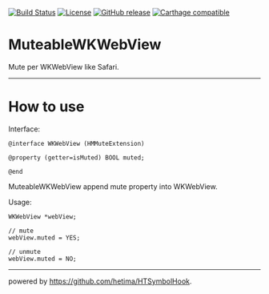 
[![Build Status](https://travis-ci.org/masakih/MuteableWKWebView.svg?branch=master)](https://travis-ci.org/masakih/MuteableWKWebView)
[![License](https://img.shields.io/github/license/masakih/WKWebKitMuteExt.svg)](https://github.com/masakih/WKWebKitMuteExt/blob/master/LICENSE)
[![GitHub release](https://img.shields.io/github/release/masakih/WKWebKitMuteExt.svg)](https://github.com/masakih/WKWebKitMuteExt/releases/latest)
[![Carthage compatible](https://img.shields.io/badge/Carthage-compatible-4BC51D.svg?style=flat)](https://github.com/masakih/MuteableWKWebView)


# MuteableWKWebView
Mute per WKWebView like Safari.

----
# How to use

Interface:
```objc
@interface WKWebView (HMMuteExtension)

@property (getter=isMuted) BOOL muted;

@end
```

MuteableWKWebView append mute property into WKWebView.

Usage:
```objc
WKWebView *webView;

// mute
webView.muted = YES;

// unmute
webView.muted = NO;
```
----

powered by https://github.com/hetima/HTSymbolHook.